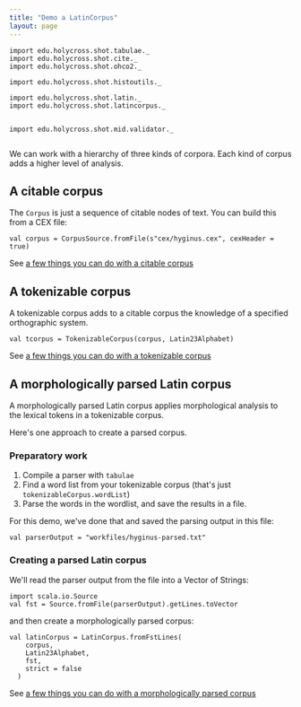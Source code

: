 ```yaml
---
title: "Demo a LatinCorpus"
layout: page
---
```



```tut:invisible
import edu.holycross.shot.tabulae._
import edu.holycross.shot.cite._
import edu.holycross.shot.ohco2._

import edu.holycross.shot.histoutils._

import edu.holycross.shot.latin._
import edu.holycross.shot.latincorpus._


import edu.holycross.shot.mid.validator._


```

We can work with a hierarchy of three kinds of corpora.  Each kind of corpus adds a higher level of analysis.

## A citable corpus

The `Corpus` is just a sequence of citable nodes of text.  You can build this from a CEX file:

```tut:silent
val corpus = CorpusSource.fromFile(s"cex/hyginus.cex", cexHeader = true)
```

See [a few things you can do with a citable corpus](citableCorpus/)


## A tokenizable corpus

A tokenizable corpus adds to a citable corpus the knowledge of a specified orthographic system.

```tut:silent
val tcorpus = TokenizableCorpus(corpus, Latin23Alphabet)
```

See [a few things you can do with a tokenizable corpus](tokenizableCorpus/)


## A morphologically parsed Latin corpus

A morphologically parsed Latin corpus applies morphological analysis to  the lexical tokens in a tokenizable corpus.

Here's one approach to create a parsed corpus.

### Preparatory work

1. Compile a parser with `tabulae`
2.  Find a word list from your tokenizable corpus (that's just `tokenizableCorpus.wordList`)
3.  Parse the words in the wordlist, and save the results in a file.

For this demo, we've done that and saved the parsing output in this file:

```tut
val parserOutput = "workfiles/hyginus-parsed.txt"
```


### Creating a parsed Latin corpus

We'll read the parser output from the file into a Vector of Strings:

```tut:silent
import scala.io.Source
val fst = Source.fromFile(parserOutput).getLines.toVector
```

and then create a morphologically parsed corpus:

```tut:silent
val latinCorpus = LatinCorpus.fromFstLines(
    corpus,
    Latin23Alphabet,
    fst,
    strict = false
  )
```

See [a few things you can do with a morphologically parsed corpus](parsedCorpus/)
